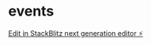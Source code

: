 # events

[Edit in StackBlitz next generation editor ⚡️](https://stackblitz.com/~/github.com/megensel/events)